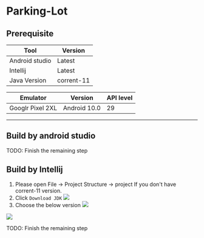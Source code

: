 # Parking-Lot

## Prerequisite

| Tool           | Version    |
| -------------- | ---------- |
| Android studio | Latest     |
| Intellij       | Latest     |
| Java Version   | corrent-11 |

| Emulator         | Version      | API level |
| ---------------- | ------------ | --------- |
| Googlr Pixel 2XL | Android 10.0 | 29        |

---

## Build by android studio

TODO: Finish the remaining step

## Build by Intellij

1. Please open File -> Project Structure -> project If you don't have corrent-11 version.
3. Click `Download JDK`
![](https://i.imgur.com/ZupbTwJ.png)
3. Choose the below version
![](https://i.imgur.com/jdupDFy.png)

![](https://i.imgur.com/qJQmXMB.png)

TODO: Finish the remaining step
